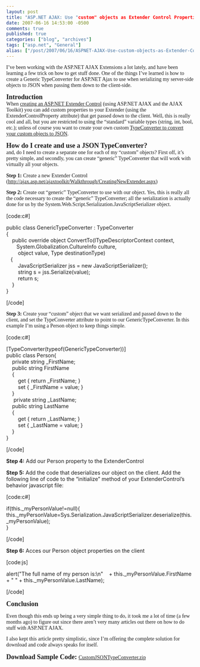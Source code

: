 ```yaml
---
layout: post
title: "ASP.NET AJAX: Use "custom" objects as Extender Control Properties"
date: 2007-06-16 14:53:00 -0500
comments: true
published: true
categories: ["blog", "archives"]
tags: ["asp.net", "General"]
alias: ["/post/2007/06/16/ASPNET-AJAX-Use-custom-objects-as-Extender-Control-Properties", "/post/2007/06/16/aspnet-ajax-use-custom-objects-as-extender-control-properties"]
---
```

<!-- more -->
<p style="margin: 0in 0in 10pt" class="MsoNormal">
<font face="Calibri">I&rsquo;ve been working with the ASP.NET AJAX Extensions a lot lately, and have been learning a few trick on how to get stuff done. One of the things I&rsquo;ve learned is how to create a Generic TypeConverter for ASP.NET Ajax to use when serializing my server-side objects to JSON when passing them down to the client-side.</font> 
</p>
<strong><font face="Calibri"><font size="4">Introduction</font></font></strong> 
<p style="margin: 0in 0in 10pt" class="MsoNormal">
<font face="Calibri">When <a href="http://ajax.asp.net/ajaxtoolkit/Walkthrough/CreatingNewExtender.aspx">creating an ASP.NET Extender Control</a> (using ASP.NET AJAX and the AJAX Toolkit) you can add custom properties to your Extender (using the ExtenderControlProperty attribute) that get passed down to the client. Well, this is really cool and all, but you are restricted to using the &ldquo;standard&rdquo; variable types (string, int, bool, etc.); unless of course you want to create your own custom <a href="http://ajax.asp.net/docs/mref/N_System_Web_Script_Serialization.aspx">TypeConverter to convert your custom objects to JSON</a></font><font face="Calibri">.</font> 
</p>
<strong><font face="Calibri"><font size="4">How do I create and use a JSON TypeConverter?</font></font></strong> 
<p style="margin: 0in 0in 10pt" class="MsoNormal">
<font face="Calibri">and, do I need to create a separate one for each of my &ldquo;custom&rdquo; objects? First off, it&rsquo;s pretty simple, and secondly, you can create &ldquo;generic&rdquo; TypeConverter that will work with virtually all your objects.</font> 
</p>
<p style="margin: 0in 0in 10pt" class="MsoNormal">
<font face="Calibri"><strong>Step 1: </strong>Create a new Extender Control (</font><a href="http://ajax.asp.net/ajaxtoolkit/Walkthrough/CreatingNewExtender.aspx"><font face="Calibri">http://ajax.asp.net/ajaxtoolkit/Walkthrough/CreatingNewExtender.aspx</font></a><font face="Calibri">)</font> 
</p>
<p style="margin: 0in 0in 10pt" class="MsoNormal">
<font face="Calibri"><strong>Step 2: </strong>Create out &ldquo;generic&rdquo; TypeConverter to use with our object. Yes, this is really all the code necessary to create the &ldquo;generic&rdquo; TypeConverter; all the serialization is actually done for us by the System.Web.Script.Serialization.JavaScriptSerializer object.</font> 
</p>
<p>
[code:c#]
</p>
<p>
public class GenericTypeConverter : TypeConverter<br />
{<br />
&nbsp;&nbsp;&nbsp; public override object ConvertTo(ITypeDescriptorContext context,&nbsp;<br />
&nbsp;&nbsp;&nbsp;&nbsp;&nbsp;&nbsp; System.Globalization.CultureInfo culture,<br />
&nbsp;&nbsp;&nbsp;&nbsp;&nbsp;&nbsp;&nbsp; object value, Type destinationType)&nbsp;<br />
&nbsp;&nbsp; {<br />
&nbsp;&nbsp;&nbsp;&nbsp;&nbsp;&nbsp;&nbsp; JavaScriptSerializer jss = new JavaScriptSerializer();<br />
&nbsp;&nbsp;&nbsp;&nbsp;&nbsp;&nbsp;&nbsp; string s = jss.Serialize(value);<br />
&nbsp;&nbsp;&nbsp;&nbsp;&nbsp;&nbsp;&nbsp; return s;<br />
&nbsp;&nbsp;&nbsp; } <br />
}
</p>
<p>
[/code]
</p>
<p style="margin: 0in 0in 10pt" class="MsoNormal">
<font face="Calibri"><strong>Step 3: </strong>Create your &ldquo;custom&rdquo; object that we want serialized and passed down to the client, and set the TypeConverter attribute to point to our GenericTypeConverter. In this example I&rsquo;m using a Person object to keep things simple.</font> 
</p>
<p>
[code:c#]
</p>
<p>
[TypeConverter(typeof(GenericTypeConverter))]<br />
public class Person{<br />
&nbsp;&nbsp;&nbsp; private string _FirstName;<br />
&nbsp;&nbsp;&nbsp; public string FirstName<br />
&nbsp;&nbsp;&nbsp; {<br />
&nbsp;&nbsp;&nbsp;&nbsp;&nbsp;&nbsp;&nbsp; get { return _FirstName; }<br />
&nbsp;&nbsp;&nbsp;&nbsp;&nbsp;&nbsp;&nbsp; set { _FirstName = value; }<br />
&nbsp;&nbsp;&nbsp; }<br />
&nbsp;&nbsp;&nbsp;&nbsp; private string _LastName;<br />
&nbsp;&nbsp;&nbsp; public string LastName<br />
&nbsp;&nbsp;&nbsp; {<br />
&nbsp;&nbsp;&nbsp;&nbsp;&nbsp;&nbsp;&nbsp; get { return _LastName; }<br />
&nbsp;&nbsp;&nbsp;&nbsp;&nbsp;&nbsp;&nbsp; set { _LastName = value; }<br />
&nbsp;&nbsp;&nbsp; }<br />
}
</p>
<p>
[/code]
</p>
<p>
<strong>Step 4:</strong> Add our Person property to the ExtenderControl
</p>
<p>
<strong>Step 5:</strong> Add the code that deserializes our object on the client. Add the following line of code to the &ldquo;initialize&rdquo; method of your ExtenderControl&rsquo;s behavior javascript file:
</p>
<p>
[code:c#]&nbsp;
</p>
<p>
if(this._myPersonValue!=null){<br />
this._myPersonValue=Sys.Serialization.JavaScriptSerializer.deserialize(this._myPersonValue);<br />
}
</p>
<p>
[/code]
</p>
<p>
<strong>Step 6:</strong> Acces our Person object properties on the client
</p>
<p>
[code:js]&nbsp;
</p>
<p>
alert(&quot;The full name of my person is:\n&quot;&nbsp;&nbsp;&nbsp; + this._myPersonValue.FirstName + &quot; &quot; + this._myPersonValue.LastName); 
</p>
<p>
[/code]
</p>
<p>
<strong><font face="Calibri"><font size="4">Conclusion</font></font></strong> 
</p>
<p style="margin: 0in 0in 10pt" class="MsoNormal">
<font face="Calibri">Even though this ends up being a very simple thing to do, it took me a lot of time (a few months ago) to figure out since there aren&rsquo;t very many articles out there on how to do stuff with ASP.NET AJAX.</font> 
</p>
<p style="margin: 0in 0in 10pt" class="MsoNormal">
<font face="Calibri">I also kept this article pretty simplistic, since I&rsquo;m offering the complete solution for download and code always speaks for itself.</font> 
</p>
<p style="margin: 0in 0in 10pt" class="MsoNormal">
<strong><font face="Calibri"><font size="4">Download Sample Code: </font></font></strong><font face="Calibri"><a href="/download/blog/1377/CustomJSONTypeConverter.zip">CustomJSONTypeConverter.zip</a></font> 
</p>
